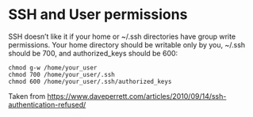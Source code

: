
# SSH and User permissions

SSH doesn’t like it if your home or ~/.ssh directories have group write permissions. Your home directory should be writable only by you, ~/.ssh should be 700, and authorized_keys should be 600:
```
chmod g-w /home/your_user
chmod 700 /home/your_user/.ssh
chmod 600 /home/your_user/.ssh/authorized_keys
```

Taken from https://www.daveperrett.com/articles/2010/09/14/ssh-authentication-refused/
